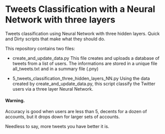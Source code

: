 # Tweets Classification with a Neural Network with three layers
Tweets classification using Neural Network with three hidden layers.
Quick and Dirty scripts that make what they should do.

This repository contains two files:
  - create_and_update_data.py 
    This file creates and uploads a database of tweets from a list of users. 
    The informations are stored in a unique file all_tweets.txt and in a summary file (.pny)
    
  - 5_tweets_classification_three_hidden_layers_NN.py
    Using the data created by create_and_update_data.py, this script classify the Twitter users via a three layer Neural Network.
    
#### Warning.
Accuracy is good when users are less than 5, decents for a dozen of accounts, but it drops down for larger sets of accounts. 

Needless to say, more tweets you have better it is.
